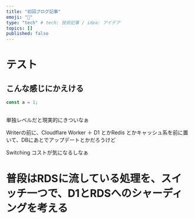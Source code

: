 ```yaml
---
title: "初回ブログ記事"
emoji: "🎃"
type: "tech" # tech: 技術記事 / idea: アイデア
topics: []
published: false
---
```

# テスト

## こんな感じにかえける

```typescript
const a = 1;
 
```


単独レベルだと現実的にきついなぁ

Writerの前に、Cloudflare Worker ＋ D1 とかRedis とかキャッシュ系を前に置いて、DBにあとでアップデートとかだろうけど

Switching コストが気になるしなぁ

# 普段はRDSに流している処理を、スイッチ一つで、D1とRDSへのシャーディングを考える
